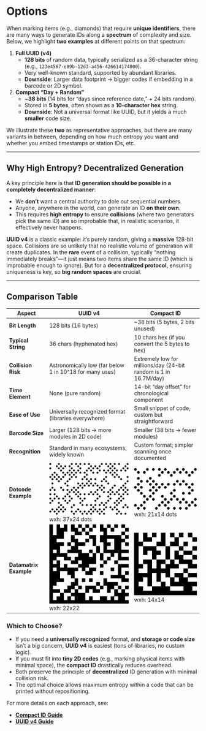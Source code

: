 # Options

When marking items (e.g., diamonds) that require **unique identifiers**, there are many ways to generate IDs along a **spectrum** of complexity and size. Below, we highlight **two examples** at different points on that spectrum:

1. **Full UUID (v4)**
   * **128 bits** of random data, typically serialized as a 36-character string (e.g., `123e4567-e89b-12d3-a456-426614174000`).
   * Very well-known standard, supported by abundant libraries.
   * **Downside**: Larger data footprint → bigger codes if embedding in a barcode or 2D symbol.
2. **Compact “Day + Random”**
   * \~**38 bits** (14 bits for “days since reference date,” + 24 bits random).
   * Stored in **5 bytes**, often shown as a **10-character hex** string.
   * **Downside**: Not a universal format like UUID, but it yields a much **smaller** code size.

We illustrate these **two** as representative approaches, but there are many variants in between, depending on how much entropy you want and whether you embed timestamps or station IDs, etc.

***

## Why High Entropy? Decentralized Generation

A key principle here is that **ID generation should be possible in a completely decentralized manner**:

* We **don’t** want a central authority to dole out sequential numbers.
* Anyone, anywhere in the world, can generate an ID **on their own**.
* This requires **high entropy** to ensure **collisions** (where two generators pick the same ID) are so improbable that, in realistic scenarios, it effectively never happens.

**UUID v4** is a classic example: it’s purely random, giving a **massive** 128-bit space. Collisions are so unlikely that no realistic volume of generation will create duplicates. In the **rare** event of a collision, typically “nothing immediately breaks”—it just means two items share the same ID (which is improbable enough to ignore). But for a **decentralized protocol**, ensuring uniqueness is key, so **big random spaces** are crucial.

***

## Comparison Table

| **Aspect**             | **UUID v4**                                                                         | **Compact ID**                                                   |
| ---------------------- | ----------------------------------------------------------------------------------- | ---------------------------------------------------------------- |
| **Bit Length**         | 128 bits (16 bytes)                                                                 | \~38 bits (5 bytes, 2 bits unused)                               |
| **Typical String**     | 36 chars (hyphenated hex)                                                           | 10 chars hex (if you convert the 5 bytes to hex)                 |
| **Collision Risk**     | Astronomically low (far below 1 in 10^18 for many uses)                             | Extremely low for millions/day (24-bit random is 1 in 16.7M/day) |
| **Time Element**       | None (pure random)                                                                  | 14-bit “day offset” for chronological component                  |
| **Ease of Use**        | Universally recognized format (libraries everywhere)                                | Small snippet of code, custom but straightforward                |
| **Barcode Size**       | Larger (128 bits → more modules in 2D code)                                         | Smaller (38 bits → fewer modules)                                |
| **Recognition**        | Standard in many ecosystems, widely known                                           | Custom format; simpler scanning once documented                  |
| **Dotcode Example**    | ![](../.gitbook/assets/dotcode-ba9ec44be71946a29430d37b2692b7d0.png)wxh: 37x24 dots | ![](../.gitbook/assets/dotcode-abcde123.png)wxh: 21x14 dots      |
| **Datamatrix Example** | ![](../.gitbook/assets/datamatrix-ba9ec44be71946a29430d37b2692b7d0.png)wxh: 22x22   | ![](../.gitbook/assets/datamatrix-abcde123.png)wxh: 14x14        |



### Which to Choose?

* If you need a **universally recognized** format, and **storage or code size** isn’t a big concern, **UUID v4** is easiest (tons of libraries, no custom logic).
* If you must fit into **tiny 2D codes** (e.g., marking physical items with minimal space), the **compact ID** drastically reduces overhead.
* Both preserve the principle of **decentralized** ID generation with minimal collision risk.
* The optimal choice allows maximum entropy within a code that can be printed without repositioning.&#x20;

For more details on each approach, see:

* [**Compact ID Guide**](uids.md)
* [**UUID v4 Guide**](uuids.md)
